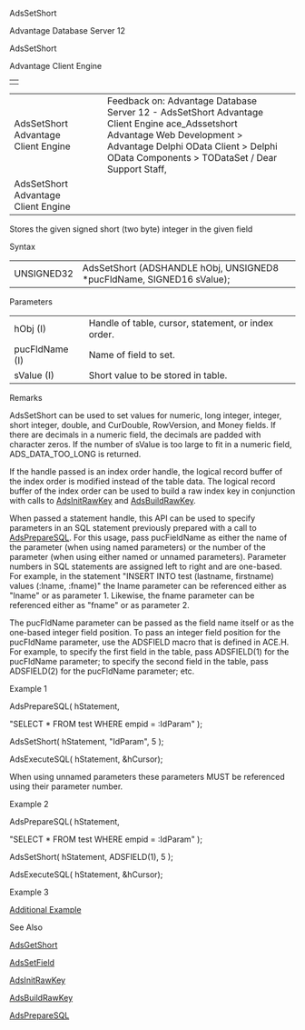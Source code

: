 AdsSetShort




Advantage Database Server 12  

AdsSetShort

Advantage Client Engine

|  |
| --- |
|  |

|  |  |  |  |  |
| --- | --- | --- | --- | --- |
| AdsSetShort  Advantage Client Engine |  |  | Feedback on: Advantage Database Server 12 - AdsSetShort Advantage Client Engine ace\_Adssetshort Advantage Web Development > Advantage Delphi OData Client > Delphi OData Components > TODataSet / Dear Support Staff, |  |
| AdsSetShort  Advantage Client Engine |  |  |  |  |

Stores the given signed short (two byte) integer in the given field

Syntax

|  |  |
| --- | --- |
| UNSIGNED32 | AdsSetShort (ADSHANDLE hObj,  UNSIGNED8 \*pucFldName,  SIGNED16 sValue); |

Parameters

|  |  |
| --- | --- |
| hObj (I) | Handle of table, cursor, statement, or index order. |
| pucFldName (I) | Name of field to set. |
| sValue (I) | Short value to be stored in table. |

Remarks

AdsSetShort can be used to set values for numeric, long integer, integer, short integer, double, and CurDouble, RowVersion, and Money fields. If there are decimals in a numeric field, the decimals are padded with character zeros. If the number of sValue is too large to fit in a numeric field, ADS\_DATA\_TOO\_LONG is returned.

If the handle passed is an index order handle, the logical record buffer of the index order is modified instead of the table data. The logical record buffer of the index order can be used to build a raw index key in conjunction with calls to [AdsInitRawKey](ace_adsinitrawkey.htm) and [AdsBuildRawKey](ace_adsbuildrawkey.htm).

When passed a statement handle, this API can be used to specify parameters in an SQL statement previously prepared with a call to [AdsPrepareSQL](ace_adspreparesql.htm). For this usage, pass pucFieldName as either the name of the parameter (when using named parameters) or the number of the parameter (when using either named or unnamed parameters). Parameter numbers in SQL statements are assigned left to right and are one-based. For example, in the statement "INSERT INTO test (lastname, firstname) values (:lname, :fname)" the lname parameter can be referenced either as "lname" or as parameter 1. Likewise, the fname parameter can be referenced either as "fname" or as parameter 2.

The pucFldName parameter can be passed as the field name itself or as the one-based integer field position. To pass an integer field position for the pucFldName parameter, use the ADSFIELD macro that is defined in ACE.H. For example, to specify the first field in the table, pass ADSFIELD(1) for the pucFldName parameter; to specify the second field in the table, pass ADSFIELD(2) for the pucFldName parameter; etc.

Example 1

AdsPrepareSQL( hStatement,

"SELECT \* FROM test WHERE empid = :IdParam" );

AdsSetShort( hStatement, "IdParam", 5 );

AdsExecuteSQL( hStatement, &hCursor);

When using unnamed parameters these parameters MUST be referenced using their parameter number.

Example 2

AdsPrepareSQL( hStatement,

"SELECT \* FROM test WHERE empid = :IdParam" );

AdsSetShort( hStatement, ADSFIELD(1), 5 );

AdsExecuteSQL( hStatement, &hCursor);

Example 3

[Additional Example](ace_more_examples.htm#adssetshortexample)

See Also

[AdsGetShort](ace_adsgetshort.htm)

[AdsSetField](ace_adssetfield.htm)

[AdsInitRawKey](ace_adsinitrawkey.htm)

[AdsBuildRawKey](ace_adsbuildrawkey.htm)

[AdsPrepareSQL](ace_adspreparesql.htm)